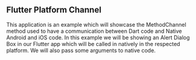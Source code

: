 ## Flutter Platform Channel

This application is an example which will showcase the MethodChannel method used to have a communication between Dart code and Native Android and iOS code.
In this example we will be showing an Alert Dialog Box in our Flutter app which will be called in natively in the respected platform. We will also pass some arguments to native code.



